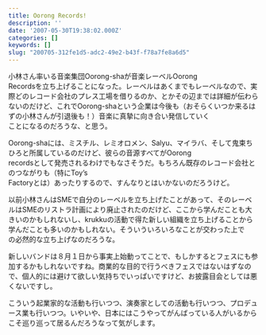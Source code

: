 ```yaml
---
title: Oorong Records!
description: ''
date: '2007-05-30T19:38:02.000Z'
categories: []
keywords: []
slug: "200705-312fe1d5-adc2-49e2-b43f-f78a7fe8a6d5"
---
```

小林さん率いる音楽集団Oorong-shaが音楽レーベルOorong  
Recordsを立ち上げることになった。レーベルはあくまでもレーベルなので、実際どのレコード会社のプレス工場を借りるのか、とかその辺までは詳細が伝わらないのだけど、これでOorong-shaという企業は今後も（おそらくいつか来るはずの小林さんが引退後も！）音楽に真摯に向き合い発信していく  
ことになるのだろうな、と思う。

Oorong-shaには、ミスチル、レミオロメン、Salyu、マイラバ、そして鬼束ちひろと所属しているのだけど、彼らの音源すべてがOorong  
recordsとして発売されるわけでもなさそうだ。もちろん既存のレコード会社とのつながりも（特にToy’s  
Factoryとは）あったりするので、すんなりとはいかないのだろうけど。

以前小林さんはSMEで自分のレーベルを立ち上げたことがあって、そのレーベルはSMEのリストラ計画により廃止されたのだけど、ここから学んだことも大  
きいのかもしれないし、krukkuの活動で得た新しい組織を立ち上げることから学んだことも多いのかもしれない。そういういろいろなことが交わった上で  
の必然的な立ち上げなのだろうな。

新しいバンドは８月１日から事実上始動ってことで、もしかするとフェスにも参加するかもしれないですね。商業的な目的で行うべきフェスではないはずなので、個人的には避けて欲しい気持ちでいっぱいですけど、お披露目会としては悪くないですし。

こういう起業家的な活動も行いつつ、演奏家としての活動も行いつつ、プロデュース業も行いつつ。いやいや、日本にはこうやってがんばっている人がいるからこそ巡り巡って居るんだろうなって気がします。